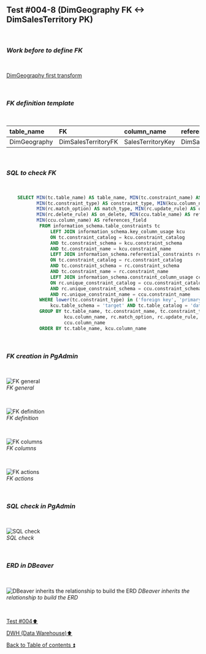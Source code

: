 ## Test #004-8 (DimGeography FK <-> DimSalesTerritory PK)  

<p><br></p>

### **_Work before to define FK_**  

<p><br></p>

[DimGeography first transform](../dbo.DimGeography.md)

<p><br></p>

### **_FK definition template_**  

<p><br></p> 

| table_name   | FK                  | column_name       | references_table  | PK                     | references_field  | match_type | on_delete | on_update |
| :----------- | :------------------ | :---------------- | :---------------- | :--------------------- | :---------------- | :--------- | :-------: | :-------: |
| DimGeography | DimSalesTerritoryFK | SalesTerritoryKey | DimSalesTerritory | DimSalesTerritory_pkey | SalesTerritoryKey | full       | X         | X         |

<p><br></p>

### **_SQL to check FK_**  

<p><br></p>

````SQL 
	SELECT MIN(tc.table_name) AS table_name, MIN(tc.constraint_name) AS constraint_name, 
		   MIN(tc.constraint_type) AS constraint_type, MIN(kcu.column_name) AS column_name, 
		   MIN(rc.match_option) AS match_type, MIN(rc.update_rule) AS on_update, 
		   MIN(rc.delete_rule) AS on_delete, MIN(ccu.table_name) AS references_table,
		   MIN(ccu.column_name) AS references_field
		   	FROM information_schema.table_constraints tc
				LEFT JOIN information_schema.key_column_usage kcu
				ON tc.constraint_catalog = kcu.constraint_catalog
				AND tc.constraint_schema = kcu.constraint_schema
				AND tc.constraint_name = kcu.constraint_name
				LEFT JOIN information_schema.referential_constraints rc
				ON tc.constraint_catalog = rc.constraint_catalog
				AND tc.constraint_schema = rc.constraint_schema
				AND tc.constraint_name = rc.constraint_name
				LEFT JOIN information_schema.constraint_column_usage ccu
				ON rc.unique_constraint_catalog = ccu.constraint_catalog
				AND rc.unique_constraint_schema = ccu.constraint_schema
				AND rc.unique_constraint_name = ccu.constraint_name
			WHERE lower(tc.constraint_type) in ('foreign key', 'primary key') AND
				kcu.table_schema = 'target' AND tc.table_catalog = 'datawarehouse' AND tc.table_name = 'DimGeography'
			GROUP BY tc.table_name, tc.constraint_name, tc.constraint_type, 
					 kcu.column_name, rc.match_option, rc.update_rule, rc.delete_rule , ccu.table_name ,
		             ccu.column_name
			ORDER BY tc.table_name, kcu.column_name
````

<p><br></p>

### **_FK creation in PgAdmin_**

<p><br></p>

![FK general](https://i.imgur.com/u6VOuaw.png)  
_FK general_  

<p><br></p>

![FK definition](https://i.imgur.com/sGZPVIt.png)  
_FK definition_  

<p><br></p>

![FK columns](https://i.imgur.com/bITjm0K.png)  
_FK columns_  

<p><br></p>

![FK actions](https://i.imgur.com/MleEDNB.png)  
_FK actions_  

<p><br></p>

### **_SQL check in PgAdmin_**

<p><br></p>

![SQL check](https://i.imgur.com/cpP2YVT.png)  
_SQL check_  

<p><br></p>

### **_ERD in DBeaver_**  

<p><br></p>

![DBeaver inherits the relationship to build the ERD](https://i.imgur.com/2bUawF6.png)
_DBeaver inherits the relationship to build the ERD_

<p><br></p>

[Test #004:arrow_up:](t004.md)  

[DWH (Data Warehouse):arrow_up:](../dwh.md)  

[Back to Table of contents :arrow_double_up:](../../README.md)   